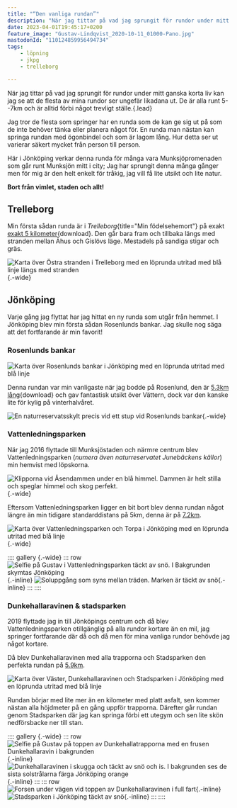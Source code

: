 ```yaml
---
title: "“Den vanliga rundan”"
description: "När jag tittar på vad jag sprungit för rundor under mitt ganska korta liv kan jag se att de flesta av mina rundor ser ungefär likadana ut. De är alla runt 5--7km och är alltid förbi något trevligt ställe."
date: 2023-04-01T19:45:17+0200
feature_image: "Gustav-Lindqvist_2020-10-11_01000-Pano.jpg"
mastodonId: "110124859956494734"
tags:
    - löpning
    - jkpg
    - trelleborg

---
```


När jag tittar på vad jag sprungit för rundor under mitt ganska korta liv kan jag se att de flesta av mina rundor ser ungefär likadana ut. De är alla runt 5--7km och är alltid förbi något trevligt ställe.{.lead}

Jag tror de flesta som springer har en runda som de kan ge sig ut på som de inte behöver tänka eller planera något för. En runda man nästan kan springa rundan med ögonbindel och som är lagom lång. Hur detta ser ut varierar säkert mycket från person till person.

Här i Jönköping verkar denna runda för många vara Munksjöpromenaden som går runt Munksjön mitt i city; Jag har sprungit denna många gånger men för mig är den helt enkelt för tråkig, jag vill få lite utsikt och lite natur.

**Bort från vimlet, staden och allt!**

## Trelleborg

Min första sådan runda är i *Trelleborg*{title="Min födelsehemort"} på exakt [exakt 5 kilometer](ostra-stranden_5km.gpx){download}. Den går bara fram och tillbaka längs med stranden mellan Åhus och Gislövs läge. Mestadels på sandiga stigar och gräs.

![Karta över Östra stranden i Trelleborg med en löprunda utritad med blå linje längs med stranden](Östra-stranden.png){.-wide}

## Jönköping

Varje gång jag flyttat har jag hittat en ny runda som utgår från hemmet. I Jönköping blev min första sådan Rosenlunds bankar. Jag skulle nog säga att det fortfarande är min favorit!

### Rosenlunds bankar

![Karta över Rosenlunds bankar i Jönköping med en löprunda utritad med blå linje](Bankarna.png)

Denna rundan var min vanligaste när jag bodde på Rosenlund, den är [5.3km lång](bankarna_5.3km.gpx){download} och gav fantastisk utsikt över Vättern, dock var den kanske lite för kylig på vinterhalvåret.

![En naturreservatsskylt precis vid ett stup vid Rosenlunds bankar](Gustav-Lindqvist_2016-07-23_0101.jpg){.-wide}

### Vattenledningsparken

När jag 2016 flyttade till Munksjöstaden och närmre centrum blev Vattenledningsparken (*numera även naturreservatet Junebäckens källor*) min hemvist med löpskorna.

![Klipporna vid Åsendammen under en blå himmel. Dammen är helt stilla och speglar himmel och skog perfekt.](20210517_182656%7E2.jpg "Åsendammen på sommaren"){.-wide}

Eftersom Vattenledningsparken ligger en bit bort blev denna rundan något längre än min tidigare standarddistans på 5km, denna är på [7.2km](vattenledningsparken_7.2km.gpx).

![Karta över Vattenledningsparken och Torpa i Jönköping med en löprunda utritad med blå linje](Vattenledningsparken.png){.-wide}

:::: gallery {.-wide}
::: row
![Selfie på Gustav i Vattenledningsparken täckt av snö. I Bakgrunden skymtas Jönköping](20211205_104813.jpg){.-inline}
![Soluppgång som syns mellan träden. Marken är täckt av snö](Gustav-Lindqvist_2017-03-11_3015.jpg){.-inline}
:::
::::

### Dunkehallaravinen & stadsparken

2019 flyttade jag in till Jönköpings centrum och då blev Vattenledningsparken otillgänglig på alla rundor kortare än en mil, jag springer fortfarande där då och då men för mina vanliga rundor behövde jag något kortare.

Då blev Dunkehallaravinen med alla trapporna och Stadsparken den perfekta rundan på [5.9km](dunkehallatrapporna_5.9km.gpx).

![Karta över Väster, Dunkehallaravinen och Stadsparken i Jönköping med en löprunda utritad med blå linje](Dunkehallatrapporna.png)

Rundan börjar med lite mer än en kilometer med platt asfalt, sen kommer nästan alla höjdmeter på en gång uppför trapporna. Därefter går rundan genom Stadsparken där jag kan springa förbi ett utegym och sen lite skön nedförsbacke ner till stan.

:::: gallery {.-wide}
::: row
![Selfie på Gustav på toppen av Dunkehallatrapporna med en frusen Dunkehallaravin i bakgrunden](20221120_154716~2.jpg){.-inline}
![Dunkehallaravinen i skugga och täckt av snö och is. I bakgrunden ses de sista solstrålarna färga Jönköping orange](20230308_164011%7E2.jpg){.-inline}
:::
::: row
![Forsen under vägen vid toppen av Dunkehallaravinen i full fart](20211205_102335%7E2-01.jpeg){.-inline}
![Stadsparken i Jönköping täckt av snö](20221120_155007%7E2.jpg){.-inline}
:::
::::